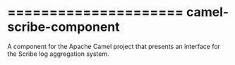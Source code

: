 =====================
camel-scribe-component
=====================

A component for the Apache Camel project that presents an interface for the 
Scribe log aggregation system.
